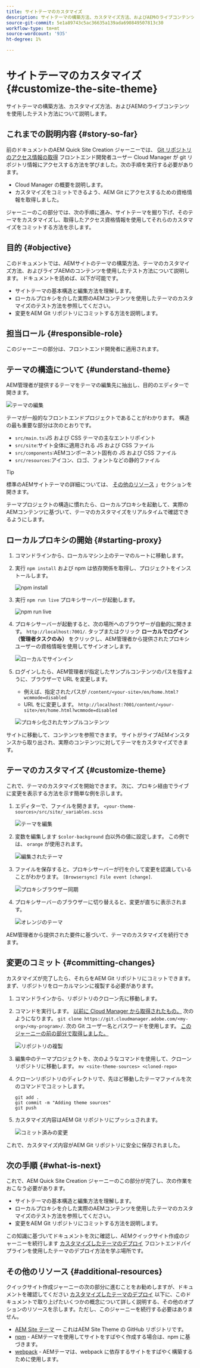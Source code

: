 ```yaml
---
title: サイトテーマのカスタマイズ
description: サイトテーマの構築方法、カスタマイズ方法、およびAEMのライブコンテンツを使用したテスト方法について説明します。
source-git-commit: 5e1a89743c5ac36635a139ada690849507813c30
workflow-type: tm+mt
source-wordcount: '935'
ht-degree: 1%

---
```



# サイトテーマのカスタマイズ {#customize-the-site-theme}

サイトテーマの構築方法、カスタマイズ方法、およびAEMのライブコンテンツを使用したテスト方法について説明します。

## これまでの説明内容 {#story-so-far}

前のドキュメントのAEM Quick Site Creation ジャーニーでは、 [Git リポジトリのアクセス情報の取得](retrieve-access.md) フロントエンド開発者ユーザー Cloud Manager が git リポジトリ情報にアクセスする方法を学びました。次の手順を実行する必要があります。

* Cloud Manager の概要を説明します。
* カスタマイズをコミットできるよう、AEM Git にアクセスするための資格情報を取得しました。

ジャーニーのこの部分では、次の手順に進み、サイトテーマを掘り下げ、そのテーマをカスタマイズし、取得したアクセス資格情報を使用してそれらのカスタマイズをコミットする方法を示します。

## 目的 {#objective}

このドキュメントでは、AEMサイトのテーマの構築方法、テーマのカスタマイズ方法、およびライブAEMのコンテンツを使用したテスト方法について説明します。 ドキュメントを読めば、以下が可能です。

* サイトテーマの基本構造と編集方法を理解します。
* ローカルプロキシを介した実際のAEMコンテンツを使用したテーマのカスタマイズのテスト方法を参照してください。
* 変更をAEM Git リポジトリにコミットする方法を説明します。

## 担当ロール {#responsible-role}

このジャーニーの部分は、フロントエンド開発者に適用されます。

## テーマの構造について {#understand-theme}

AEM管理者が提供するテーマをテーマの編集先に抽出し、目的のエディターで開きます。

![テーマの編集](assets/edit-theme.png)

テーマが一般的なフロントエンドプロジェクトであることがわかります。 構造の最も重要な部分は次のとおりです。

* `src/main.ts`:JS および CSS テーマの主なエントリポイント
* `src/site`:サイト全体に適用される JS および CSS ファイル
* `src/components`:AEMコンポーネント固有の JS および CSS ファイル
* `src/resources`:アイコン、ロゴ、フォントなどの静的ファイル

>[!TIP]
>
>標準のAEMサイトテーマの詳細については、 [その他のリソース](#additional-resources) 」セクションを開きます。

テーマプロジェクトの構造に慣れたら、ローカルプロキシを起動して、実際のAEMコンテンツに基づいて、テーマのカスタマイズをリアルタイムで確認できるようにします。

## ローカルプロキシの開始 {#starting-proxy}

1. コマンドラインから、ローカルマシン上のテーマのルートに移動します。
1. 実行 `npm install` および npm は依存関係を取得し、プロジェクトをインストールします。

   ![npm install](assets/npm-install.png)

1. 実行 `npm run live` プロキシサーバーが起動します。

   ![npm run live](assets/npm-run-live.png)

1. プロキシサーバーが起動すると、次の場所へのブラウザーが自動的に開きます。 `http://localhost:7001/`. タップまたはクリック **ローカルでログイン（管理者タスクのみ）** をクリックし、AEM管理者から提供されたプロキシユーザーの資格情報を使用してサインオンします。

   ![ローカルでサインイン](assets/sign-in-locally.png)

1. ログインしたら、AEM管理者が指定したサンプルコンテンツのパスを指すように、ブラウザーで URL を変更します。

   * 例えば、指定されたパスが `/content/<your-site>/en/home.html?wcmmode=disabled`
   * URL をに変更します。 `http://localhost:7001/content/<your-site>/en/home.html?wcmmode=disabled`

   ![プロキシ化されたサンプルコンテンツ](assets/proxied-sample-content.png)

サイトに移動して、コンテンツを参照できます。 サイトがライブAEMインスタンスから取り出され、実際のコンテンツに対してテーマをカスタマイズできます。

## テーマのカスタマイズ {#customize-theme}

これで、テーマのカスタマイズを開始できます。 次に、プロキシ経由でライブに変更を表示する方法を示す簡単な例を示します。

1. エディターで、ファイルを開きます。 `<your-theme-sources>/src/site/_variables.scss`

   ![テーマを編集](assets/edit-theme.png)

1. 変数を編集します `$color-background` 白以外の値に設定します。 この例では、 `orange` が使用されます。

   ![編集されたテーマ](assets/edited-theme.png)

1. ファイルを保存すると、プロキシサーバーが行を介して変更を認識していることがわかります。 `[Browsersync] File event [change]`.

   ![プロキシブラウザー同期](assets/proxy-browsersync.png)

1. プロキシサーバーのブラウザーに切り替えると、変更が直ちに表示されます。

   ![オレンジのテーマ](assets/orange-theme.png)

AEM管理者から提供された要件に基づいて、テーマのカスタマイズを続行できます。

## 変更のコミット {#committing-changes}

カスタマイズが完了したら、それらをAEM Git リポジトリにコミットできます。 まず、リポジトリをローカルマシンに複製する必要があります。

1. コマンドラインから、リポジトリのクローン先に移動します。
1. コマンドを実行します。 [以前に Cloud Manager から取得されたもの。](retrieve-access.md) 次のようになります。 `git clone https://git.cloudmanager.adobe.com/<my-org>/<my-program>/`. 次の Git ユーザー名とパスワードを使用します。 [このジャーニーの前の部分で取得しました。](retrieve-access.md)

   ![リポジトリの複製](assets/clone-repo.png)

1. 編集中のテーマプロジェクトを、次のようなコマンドを使用して、クローンリポジトリに移動します。 `mv <site-theme-sources> <cloned-repo>`
1. クローンリポジトリのディレクトリで、先ほど移動したテーマファイルを次のコマンドでコミットします。

   ```text
   git add .
   git commit -m "Adding theme sources"
   git push
   ```

1. カスタマイズ内容はAEM Git リポジトリにプッシュされます。

   ![コミット済みの変更](assets/changes-committed.png)

これで、カスタマイズ内容がAEM Git リポジトリに安全に保存されました。

## 次の手順 {#what-is-next}

これで、AEM Quick Site Creation ジャーニーのこの部分が完了し、次の作業をおこなう必要があります。

* サイトテーマの基本構造と編集方法を理解します。
* ローカルプロキシを介した実際のAEMコンテンツを使用したテーマのカスタマイズのテスト方法を参照してください。
* 変更をAEM Git リポジトリにコミットする方法を説明します。

この知識に基づいてドキュメントを次に確認し、AEMクイックサイト作成のジャーニーを続行します [カスタマイズしたテーマのデプロイ](deploy-theme.md) フロントエンドパイプラインを使用したテーマのデプロイ方法を学ぶ場所です。

## その他のリソース {#additional-resources}

クイックサイト作成ジャーニーの次の部分に進むことをお勧めしますが、ドキュメントを確認してください [カスタマイズしたテーマのデプロイ](deploy-theme.md) 以下に、このドキュメントで取り上げたいくつかの概念について詳しく説明する、その他のオプションのリソースを示します。ただし、このジャーニーを続行する必要はありません。

* [AEM Site テーマ](https://github.com/adobe/aem-site-template-standard-theme-e2e)  — これはAEM Site Theme の GitHub リポジトリです。
* [npm](https://www.npmjs.com) - AEMテーマを使用してサイトをすばやく作成する場合は、npm に基づきます。
* [webpack](https://webpack.js.org) - AEMテーマは、webpack に依存するサイトをすばやく構築するために使用します。